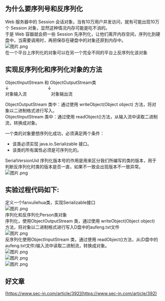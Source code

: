 <a name="tmYSN"></a>
## 为什么要序列号和反序列化

Web 服务器中的 Session 会话对象，当有10万用户并发访问，就有可能出现10万个 Session 对象，显然这种情况内存可能是吃不消的。<br />于是 Web 容器就会把一些 Session 先序列化，让他们离开内存空间，序列化到硬盘中，当需要调用时，再把保存在硬盘中的对象还原到内存中。<br />![图片.png](https://cdn.nlark.com/yuque/0/2021/png/1345801/1612369649432-fca3302a-41ea-4748-857e-d62e545e287a.png#align=left&display=inline&height=273&originHeight=364&originWidth=1164&size=23814&status=done&style=none&width=873)<br />在一个平台上序列化的对象可以在另一个完全不同的平台上反序列化该对象

<a name="0VqU0"></a>
## 实现反序列化和序列化对象的方法
ObjectInputStream 和 ObjectOutputStream类<br />↓                                ↓<br />对象输入流                    对象输出流

ObjectOutputStream 类中：通过使用 writeObject(Object object) 方法，将对象以二进制格式进行写入。<br />ObjectInputStream 类中：通过使用 readObject()方法，从输入流中读取二进制流，转换成对象。

一个类的对象要想序列化成功，必须满足两个条件：

- 该类必须实现 java.io.Serializable 接口。
- 该类的所有属性必须是可序列化的。

SerialVersionUid 序列化版本号的作用是用来区分我们所编写的类的版本，用于判断反序列化时类的版本是否一直，如果不一致会出现版本不一致异常。<br />![图片.png](https://cdn.nlark.com/yuque/0/2021/png/1345801/1612368501782-d0103594-6012-4056-bec8-da8f03a0b552.png#align=left&display=inline&height=216&originHeight=431&originWidth=920&size=32342&status=done&style=none&width=460)

<a name="wP8Fq"></a>
## 实验过程代码如下:
定义一个fanxuliehua类，实现Serializable接口<br />![图片.png](https://cdn.nlark.com/yuque/0/2021/png/1345801/1612368717583-f9b8475f-7c71-4b0d-b9b0-26a66b834348.png#align=left&display=inline&height=447&originHeight=596&originWidth=676&size=23391&status=done&style=none&width=507)<br />序列化和反序列化Person类对象<br />序列化，使用ObjectOutputStream 类，通过使用 writeObject(Object object) 方法，将对象以二进制格式进行写入D盘中的aufeng.txt文件<br />![图片.png](https://cdn.nlark.com/yuque/0/2021/png/1345801/1612368825678-cd6f0f7f-7d73-4423-bc44-8abf0bb26e24.png#align=left&display=inline&height=355&originHeight=473&originWidth=1140&size=33799&status=done&style=none&width=855)<br />反序列化使用ObjectInputStream 类，通过使用 readObject()方法，从(D盘中的aufeng.txt文件)输入流中读取二进制流，转换成对象。<br />![图片.png](https://cdn.nlark.com/yuque/0/2021/png/1345801/1612368866043-77202d0e-2025-4e52-9c68-f7e269bfa054.png#align=left&display=inline&height=103&originHeight=137&originWidth=948&size=10261&status=done&style=none&width=711)<br />![图片.png](https://cdn.nlark.com/yuque/0/2021/png/1345801/1612429423955-31389d3c-a20d-4923-b650-6b11ea6945ac.png#align=left&display=inline&height=138&originHeight=138&originWidth=338&size=4723&status=done&style=none&width=338)<br />![图片.png](https://cdn.nlark.com/yuque/0/2021/png/1345801/1612369659180-ee9663d2-ad31-4ccd-8346-f4eed631e4c3.png#align=left&display=inline&height=273&originHeight=364&originWidth=1164&size=23814&status=done&style=none&width=873)
<a name="oBqbF"></a>
## 好文章

[https://www.sec-in.com/article/392](https://www.sec-in.com/article/392)
